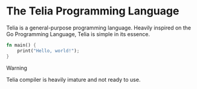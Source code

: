 # The Telia Programming Language

Telia is a general-purpose programming language. Heavily inspired on the Go
Programming Language, Telia is simple in its essence.

```rust
fn main() {
    print("Hello, world!");
}
```

> [!WARNING]
> Telia compiler is heavily imature and not ready to use.
